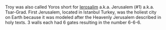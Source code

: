 Troy was also called Yoros short
for [Ierosalim](https://ro.wikipedia.org/wiki/Ierusalim)
a.k.a. Jerusalem (#1) a.k.a. Tsar-Grad. First Jerusalem, located in Istanbul Turkey, was the holiest city on Earth
because it was modeled after the Heavenly Jerusalem described in holy texts. 3 walls each had 6 gates resulting in the
number 6-6-6.